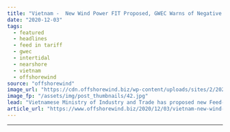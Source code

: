 ```yaml
---
title: "Vietnam -  New Wind Power FIT Proposed, GWEC Warns of Negative Effects"
date: "2020-12-03"
tags: 
  - featured
  - headlines
  - feed in tariff
  - gwec
  - intertidal
  - nearshore
  - vietnam
  - offshorewind
source: "offshorewind"
image_url: "https://cdn.offshorewind.biz/wp-content/uploads/sites/2/2020/12/03142002/Waves-Group-illustration.jpg"
image_fp: "/assets/img/post_thumbnails/42.jpg"
lead: "Vietnamese Ministry of Industry and Trade has proposed new Feed-in Tariff (FIT) rates as"
article_url: "https://www.offshorewind.biz/2020/12/03/vietnam-new-wind-power-fit-proposed-gwec-warns-of-negative-effects/"
---
```


---
